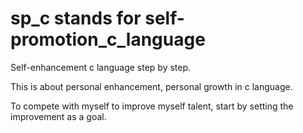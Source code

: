 # sp_c stands for self-promotion_c_language

Self-enhancement c language step by step.

This is about personal enhancement, personal growth in c language.

To compete with myself to improve myself talent, start by setting the improvement as a goal.
